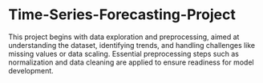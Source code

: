# Time-Series-Forecasting-Project
This project begins with data exploration and preprocessing, aimed at understanding the dataset, identifying trends, and handling challenges like missing values or data scaling. Essential preprocessing steps such as normalization and data cleaning are applied to ensure readiness for model development.
